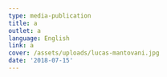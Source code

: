 ```yaml
---
type: media-publication
title: a
outlet: a
language: English
link: a
cover: /assets/uploads/lucas-mantovani.jpg
date: '2018-07-15'
---
```


